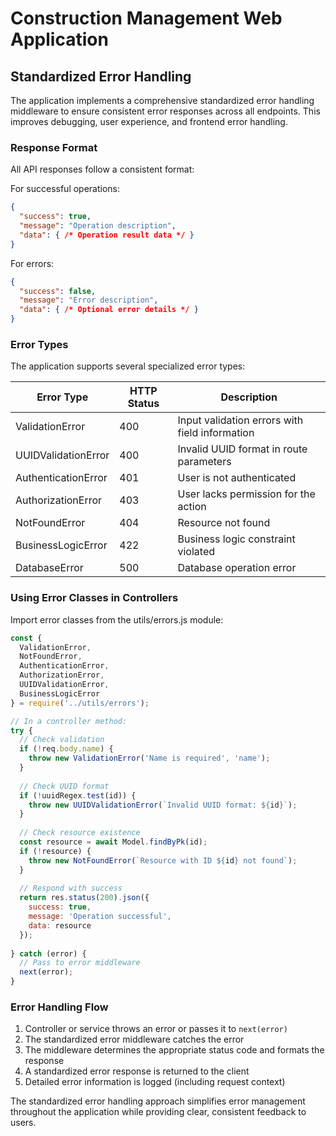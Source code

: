 # Construction Management Web Application

## Standardized Error Handling

The application implements a comprehensive standardized error handling middleware to ensure consistent error responses across all endpoints. This improves debugging, user experience, and frontend error handling.

### Response Format

All API responses follow a consistent format:

For successful operations:
```json
{
  "success": true,
  "message": "Operation description",
  "data": { /* Operation result data */ }
}
```

For errors:
```json
{
  "success": false,
  "message": "Error description",
  "data": { /* Optional error details */ }
}
```

### Error Types

The application supports several specialized error types:

| Error Type | HTTP Status | Description |
|------------|-------------|-------------|
| ValidationError | 400 | Input validation errors with field information |
| UUIDValidationError | 400 | Invalid UUID format in route parameters |
| AuthenticationError | 401 | User is not authenticated |
| AuthorizationError | 403 | User lacks permission for the action |
| NotFoundError | 404 | Resource not found |
| BusinessLogicError | 422 | Business logic constraint violated |
| DatabaseError | 500 | Database operation error |

### Using Error Classes in Controllers

Import error classes from the utils/errors.js module:

```javascript
const { 
  ValidationError, 
  NotFoundError,
  AuthenticationError,
  AuthorizationError,
  UUIDValidationError,
  BusinessLogicError
} = require('../utils/errors');

// In a controller method:
try {
  // Check validation
  if (!req.body.name) {
    throw new ValidationError('Name is required', 'name');
  }
  
  // Check UUID format
  if (!uuidRegex.test(id)) {
    throw new UUIDValidationError(`Invalid UUID format: ${id}`);
  }
  
  // Check resource existence
  const resource = await Model.findByPk(id);
  if (!resource) {
    throw new NotFoundError(`Resource with ID ${id} not found`);
  }
  
  // Respond with success
  return res.status(200).json({
    success: true,
    message: 'Operation successful',
    data: resource
  });
  
} catch (error) {
  // Pass to error middleware
  next(error);
}
```

### Error Handling Flow

1. Controller or service throws an error or passes it to `next(error)`
2. The standardized error middleware catches the error
3. The middleware determines the appropriate status code and formats the response
4. A standardized error response is returned to the client
5. Detailed error information is logged (including request context)

The standardized error handling approach simplifies error management throughout the application while providing clear, consistent feedback to users.
